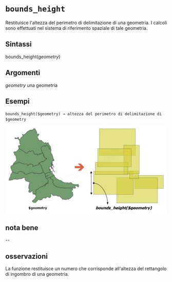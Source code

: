 # `bounds_height`

Restituisce l'altezza del perimetro di delimitazione di una geometria. I calcoli sono effettuati nel sistema di riferimento spaziale di tale geometria.

## Sintassi

bounds_height(*geometry*)

## Argomenti

*geometry* una geometria

## Esempi

`bounds_height($geometry) → altezza del perimetro di delimitazione di $geometry`

![](/img/geometria/bounds/bounds_height1.png)

## nota bene

--

## osservazioni

La funzione restituisce un numero che corrisponde all'altezza del rettangolo di ingombro di una geometria.

